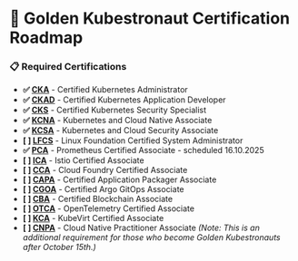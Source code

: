 # 🌟 Golden Kubestronaut Certification Roadmap
### 📋 **Required Certifications**

- **✅ [CKA](https://www.cncf.io/certification/cka/)** - Certified Kubernetes Administrator
- **✅ [CKAD](https://www.cncf.io/certification/ckad/)** - Certified Kubernetes Application Developer
- **✅ [CKS](https://www.cncf.io/certification/cks/)** - Certified Kubernetes Security Specialist
- **✅ [KCNA](https://www.cncf.io/certification/kcna/)** - Kubernetes and Cloud Native Associate
- **✅ [KCSA](https://www.cncf.io/certification/kcsa/)** - Kubernetes and Cloud Security Associate
- **[ ] [LFCS](https://www.linuxfoundation.org/certification/linux-foundation-certified-system-administrator-lfcs/)** - Linux Foundation Certified System Administrator
- **✅ [PCA](https://www.cncf.io/certification/pca/)** - Prometheus Certified Associate - scheduled 16.10.2025
- **[ ] [ICA](https://www.cncf.io/certification/ica/)** - Istio Certified Associate
- **[ ] [CCA](https://www.cncf.io/certification/cca/)** - Cloud Foundry Certified Associate
- **[ ] [CAPA](https://www.cncf.io/certification/capa/)** - Certified Application Packager Associate
- **[ ] [CGOA](https://www.cncf.io/certification/cgoa/)** - Certified Argo GitOps Associate
- **[ ] [CBA](https://www.cncf.io/certification/cba/)** - Certified Blockchain Associate
- **[ ] [OTCA](https://www.cncf.io/certification/otca/)** - OpenTelemetry Certified Associate
- **[ ] [KCA](https://www.cncf.io/certification/kca/)** - KubeVirt Certified Associate
- **[ ] [CNPA](https://www.cncf.io/certification/cnpa/)** - Cloud Native Practitioner Associate *(Note: This is an additional requirement for those who become Golden Kubestronauts after October 15th.)*

